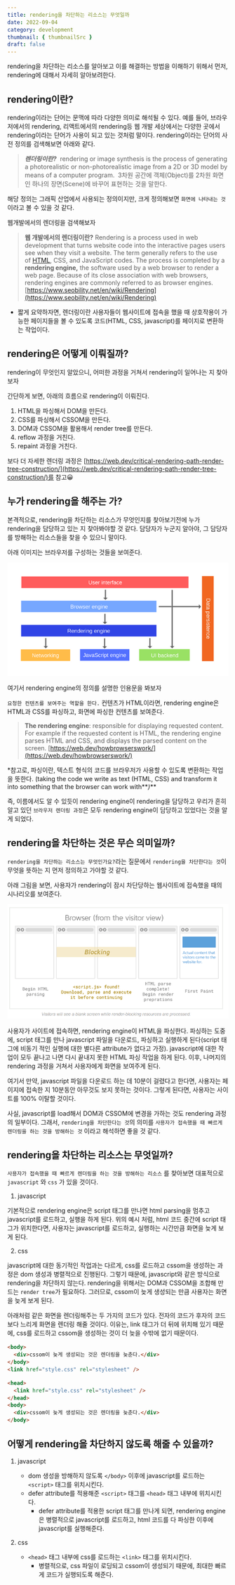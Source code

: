 ```yaml
---
title: rendering을 차단하는 리소스는 무엇일까
date: 2022-09-04
category: development
thumbnail: { thumbnailSrc }
draft: false
---
```


rendering을 차단하는 리소스를 알아보고 이를 해결하는 방법을 이해하기 위해서 먼저, rendering에 대해서 자세히 알아보려한다.

## rendering이란?

rendering이라는 단어는 문맥에 따라 다양한 의미로 해석될 수 있다. 예를 들어, 브라우저에서의 rendering, 리액트에서의 rendering등 웹 개발 세상에서는 다양한 곳에서 rendering이라는 단어가 사용이 되고 있는 것처럼 말이다. rendering이라는 단어의 사전 정의를 검색해보면 아래와 같다.

> **_렌더링이란?_**
>  rendering or image synthesis is the process of generating a photorealistic or non-photorealistic image from a 2D or 3D model by means of a computer program.
>  3차원 공간에 객체(Object)를 2차원 화면인 하나의 장면(Scene)에 바꾸어 표현하는 것을 말한다.

해당 정의는 그래픽 산업에서 사용되는 정의이지만, 크게 정의해보면 `화면에 나타내는 것`이라고 볼 수 있을 것 같다.

웹개발에서의 렌더링을 검색해보자

> **웹 개발에서의 렌더링이란?**
> Rendering is a process used in web development that turns website code into the interactive pages users see when they visit a website. The term generally refers to the use of [HTML](https://www.seobility.net/en/wiki/HTML5), CSS, and JavaScript codes. The process is completed by a **rendering engine,** the software used by a web browser to render a web page. Because of its close association with web browsers, rendering engines are commonly referred to as browser engines. [https://www.seobility.net/en/wiki/Rendering](https://www.seobility.net/en/wiki/Rendering)

- 짧게 요약하자면, 렌더링이란 사용자들이 웹사이트에 접속을 했을 때 상호작용이 가능한 페이지들을 볼 수 있도록 코드(HTML, CSS, javascript)를 페이지로 변환하는 작업이다.
  >

## rendering은 어떻게 이뤄질까?

rendering이 무엇인지 알았으니, 어떠한 과정을 거쳐서 rendering이 일어나는 지 찾아보자

간단하게 보면, 아래의 흐름으로 rendering이 이뤄진다.

1. HTML을 파싱해서 DOM을 만든다.
2. CSS를 파싱해서 CSSOM을 만든다.
3. DOM과 CSSOM을 활용해서 render tree를 만든다.
4. reflow 과정을 거친다.
5. repaint 과정을 거친다.

보다 더 자세한 렌더링 과정은 [https://web.dev/critical-rendering-path-render-tree-construction/](https://web.dev/critical-rendering-path-render-tree-construction/)를 참고😀

## 누가 rendering을 해주는 가?

본격적으로, rendering을 차단하는 리소스가 무엇인지를 찾아보기전에 누가 rendering을 담당하고 있는 지 찾아봐야할 것 같다. 담당자가 누군지 알아야, 그 담당자를 방해하는 리소스들을 찾을 수 있으니 말이다.

아래 이미지는 브라우저를 구성하는 것들을 보여준다.

![browser-components](./images/browser-components.png)

여기서 rendering engine의 정의를 설명한 인용문을 봐보자

`요청한 컨텐츠를 보여주는 역할을 한다.` 컨텐츠가 HTML이라면, rendering engine은 HTML과 CSS를 파싱하고, 화면에 파싱한 컨텐츠를 보여준다.

> **The rendering engine**: responsible for displaying requested content. For example if the requested content is HTML, the rendering engine parses HTML and CSS, and displays the parsed content on the screen. [https://web.dev/howbrowserswork/](https://web.dev/howbrowserswork/)

\*참고로, 파싱이란, 텍스트 형식의 코드를 브라우저가 사용할 수 있도록 변환하는 작업을 뜻한다. (taking the code we write as text (HTML, CSS) and transform it into something that the browser can work with**_)_**

즉, 이름에서도 알 수 있듯이 rendering engine이 rendering을 담당하고 우리가 흔히 알고 있던 `브라우저 렌더링 과정`은 모두 rendering engine이 담당하고 있었다는 것을 알게 되었다.

## rendering을 차단하는 것은 무슨 의미일까?

`rendering을 차단하는 리소스는 무엇인가요?`라는 질문에서 `rendering을 차단한다는 것`이 무엇을 뜻하는 지 먼저 정의하고 가야할 것 같다.

아래 그림을 보면, 사용자가 rendering이 잠시 차단당하는 웹사이트에 접속했을 때의 시나리오를 보여준다.

![javascript-render-blocking](./images/javascript-render-blocking.png)

사용자가 사이트에 접속하면, rendering engine이 HTML을 파싱한다. 파싱하는 도중에, script 태그를 만나 javascript 파일을 다운로드, 파싱하고 실행하게 된다(script 태그에 비동기 적인 실행에 대한 별다른 attribute가 없다고 가정). javascript에 대한 작업이 모두 끝나고 나면 다시 끝내지 못한 HTML 파싱 작업을 하게 된다. 이후, 나머지의 rendering 과정을 거쳐서 사용자에게 화면을 보여주게 된다.

여기서 만약, javascript 파일을 다운로드 하는 데 10분이 걸렸다고 한다면, 사용자는 페이지에 접속한 지 10분동안 아무것도 보지 못하는 것이다. 그렇게 된다면, 사용자는 사이트를 100% 이탈할 것이다.

사실, javascript를 load해서 DOM과 CSSOM에 변경을 가하는 것도 rendering 과정의 일부이다. 그래서, `rendering을 차단한다는 것`의 의미를 `사용자가 접속했을 때 빠르게 렌더링을 하는 것을 방해하는 것` 이라고 해석하면 좋을 것 같다.

## rendering을 차단하는 리소스는 무엇일까?

`사용자가 접속했을 때 빠르게 렌더링을 하는 것을 방해하는 리소스` 를 찾아보면 대표적으로 `javascript` 와 `css` 가 있을 것이다.

1. javascript

기본적으로 rendering engine은 script 태그를 만나면 html parsing을 멈추고 javascript를 로드하고, 실행을 하게 된다. 위의 예시 처럼, html 코드 중간에 script 태그가 위치한다면, 사용자는 javascript를 로드하고, 실행하는 시간만큼 화면을 늦게 보게 된다.

2. css

javascript에 대한 동기적인 작업과는 다르게, css를 로드하고 cssom을 생성하는 과정은 dom 생성과 병렬적으로 진행된다. 그렇기 때문에, javascript와 같은 방식으로 rendering을 차단하지 않는다. rendering을 위해서는 DOM과 CSSOM을 조합해 만드는 `render tree`가 필요하다. 그러므로, cssom이 늦게 생성되는 만큼 사용자는 화면을 늦게 보게 된다.

아래처럼 같은 화면을 렌더링해주는 두 가지의 코드가 있다. 전자의 코드가 후자의 코드보다 느리게 화면을 렌더링 해줄 것이다. 이유는, link 태그가 더 뒤에 위치해 있기 때문에, css를 로드하고 cssom을 생성하는 것이 더 늦을 수밖에 없기 때문이다.

```html
<body>
  <div>cssom이 늦게 생성되는 것은 렌더링을 늦춘다.</div>
</body>
<link href="style.css" rel="stylesheet" />
```

```html
<head>
  <link href="style.css" rel="stylesheet" />
</head>
<body>
  <div>cssom이 늦게 생성되는 것은 렌더링을 늦춘다.</div>
</body>
```

## 어떻게 rendering을 차단하지 않도록 해줄 수 있을까?

1. javascript

   - dom 생성을 방해하지 않도록 `</body>` 이후에 javascript를 로드하는 `<script>` 태그를 위치시킨다.
   - defer attribute를 적용해준 `<script>` 태그를 `<head>` 태그 내부에 위치시킨다.
     - defer attribute를 적용한 script 태그를 만나게 되면, rendering engine은 병렬적으로 javascript를 로드하고, html 코드를 다 파싱한 이후에 javascript를 실행해준다.

2. css
   - `<head>` 태그 내부에 css를 로드하는 `<link>` 태그를 위치시킨다.
     - 병렬적으로, css 파일이 로딩되고 cssom이 생성되기 때문에, 최대한 빠르게 코드가 실행되도록 해준다.
